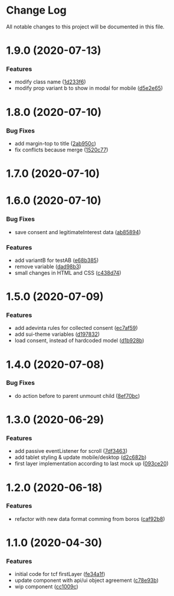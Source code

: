 # Change Log

All notable changes to this project will be documented in this file.

# 1.9.0 (2020-07-13)


### Features

* modify class name ([1d233f6](https://github.com/SUI-Components/schibsted-spain-components/commit/1d233f69071e9eee170c482224cc51a7ede26fea))
* modify prop variant b to show in modal for mobile ([d5e2e65](https://github.com/SUI-Components/schibsted-spain-components/commit/d5e2e6500b98d54b33e80d942cde66a8bd5a1cda))



# 1.8.0 (2020-07-10)


### Bug Fixes

* add margin-top to title ([2ab950c](https://github.com/SUI-Components/schibsted-spain-components/commit/2ab950c7ef4fad006352598fc8b9beec09d80f0e))
* fix conflicts because merge ([1520c77](https://github.com/SUI-Components/schibsted-spain-components/commit/1520c7784072f0dad694c0de56727f8e51e4193e))



# 1.7.0 (2020-07-10)



# 1.6.0 (2020-07-10)


### Bug Fixes

* save consent and legitimateInterest data ([ab85894](https://github.com/SUI-Components/schibsted-spain-components/commit/ab8589461c3b31c169e7a42d7ff0e9154558d028))


### Features

* add variantB for testAB ([e68b385](https://github.com/SUI-Components/schibsted-spain-components/commit/e68b3852c19b79811b0d2fe83ff52f782252f591))
* remove variable ([dad98b3](https://github.com/SUI-Components/schibsted-spain-components/commit/dad98b3932e262f657fb7417f436ca2cbab31eab))
* small changes in HTML and CSS ([c438d74](https://github.com/SUI-Components/schibsted-spain-components/commit/c438d74fa30423b89a34d8572a8297d37ba941fb))



# 1.5.0 (2020-07-09)


### Features

* add adevinta rules for collected consent ([ec7af59](https://github.com/SUI-Components/schibsted-spain-components/commit/ec7af5962a297ce3d095452d6337bc183449f2d9))
* add sui-theme variables ([d197832](https://github.com/SUI-Components/schibsted-spain-components/commit/d1978326bd315eb44ee04613f7b26e6565352ba9))
* load consent, instead of hardcoded model ([d1b928b](https://github.com/SUI-Components/schibsted-spain-components/commit/d1b928b4d4ba54ba89e4191afb920d7e16b7311c))



# 1.4.0 (2020-07-08)


### Bug Fixes

* do action before to parent unmount child ([8ef70bc](https://github.com/SUI-Components/schibsted-spain-components/commit/8ef70bc44ba02f3c584db4eb7af0bd480ce6bcce))



# 1.3.0 (2020-06-29)


### Features

* add passive eventListener for scroll ([7df3463](https://github.com/SUI-Components/schibsted-spain-components/commit/7df3463eb0721af1eb9d9668dbe29bbcd2b0c576))
* add tablet styling & update mobile/desktop ([d2c682b](https://github.com/SUI-Components/schibsted-spain-components/commit/d2c682ba635b72d816c35174eb8e85a169402f8a))
* first layer implementation according to last mock up ([093ce20](https://github.com/SUI-Components/schibsted-spain-components/commit/093ce2079b239d971d7381616ed56ede42bd7a47))



# 1.2.0 (2020-06-18)


### Features

* refactor with new data format comming from boros ([caf92b8](https://github.com/SUI-Components/schibsted-spain-components/commit/caf92b8270e9309475a708327ecd4071705373db))



# 1.1.0 (2020-04-30)


### Features

* initial code for tcf firstLayer ([fe34a1f](https://github.com/SUI-Components/schibsted-spain-components/commit/fe34a1f2e4e59e981a51c1541d641c9d0ffd81e4))
* update component with api/ui object agreement ([c78e93b](https://github.com/SUI-Components/schibsted-spain-components/commit/c78e93b8bfd0475a319b4826da521da6f90c99b7))
* wip component ([cc1009c](https://github.com/SUI-Components/schibsted-spain-components/commit/cc1009cdd0e94382eb380334f4c7ced77ac60cf3))



